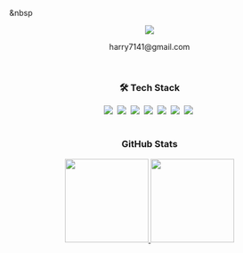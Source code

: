 &nbsp
<div align="center";>
<a href=""><img src="https://img.shields.io/badge/gmail-007396?style=flat-square&logo=Gmail&logoColor=#EA4335"></a>
<p>harry7141@gmail.com</p>
</div>
&nbsp &nbsp 
<h3 align="center">🛠 Tech Stack </h3>
<div align="center";>
    <img src="https://img.shields.io/badge/Java-007396?style=flat-square&logo=Java&logoColor=white"/>&nbsp 
    <img src="https://img.shields.io/badge/Python-3766AB?style=flat-square&logo=Python&logoColor=white"/>&nbsp 
    <img src="https://img.shields.io/badge/C-A8B9CC?style=flat-square&logo=C&logoColor=white"/>&nbsp 
    <img src="https://img.shields.io/badge/Javascript-ffb13b?style=flat-square&logo=javascript&logoColor=white"/>&nbsp 
    <img src="https://img.shields.io/badge/css-1572B6?style=flat-square&logo=css3&logoColor=white"/>&nbsp 
    <img src="https://img.shields.io/badge/Spring-6DB33F?style=flat-square&logo=Spring&logoColor=white"/>&nbsp 
    <img src="https://img.shields.io/badge/Mysql-E6B91E?style=flat-square&logo=MySql&logoColor=white"/>&nbsp 
</div>
&nbsp &nbsp 
<h3 align="center"> GitHub Stats </h3>
<div align="center">
  <a href='https://github.com/leetaehyeon123'>
    <img src="https://github-readme-stats.vercel.app/api?username=leetaehyeon123&show_icons=true&theme=gruvbox_light" height="150"/>
    <img src="https://github-readme-stats.vercel.app/api/top-langs/?username=leetaehyeon123&layout=compact&theme=gruvbox_light&langs_count=6" height="150"/>
   </a>
</div>
&nbsp 
